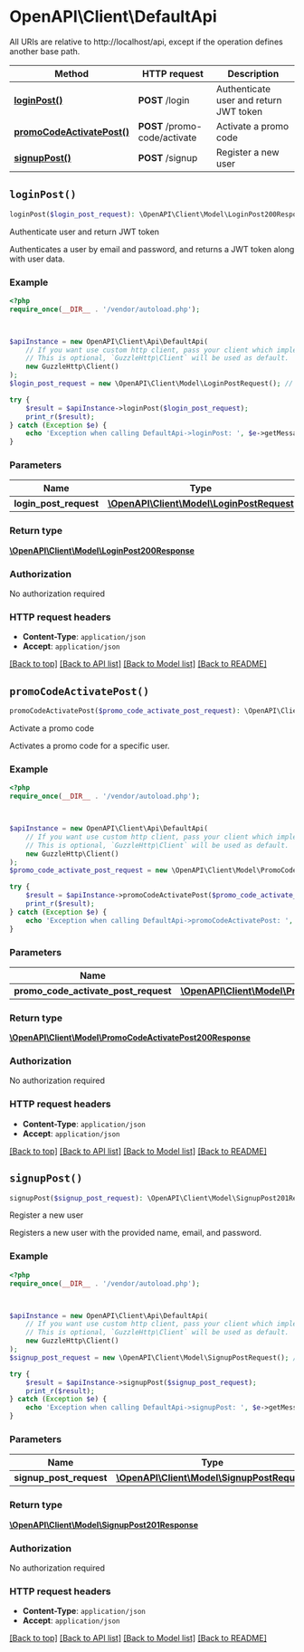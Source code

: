 # OpenAPI\Client\DefaultApi

All URIs are relative to http://localhost/api, except if the operation defines another base path.

| Method | HTTP request | Description |
| ------------- | ------------- | ------------- |
| [**loginPost()**](DefaultApi.md#loginPost) | **POST** /login | Authenticate user and return JWT token |
| [**promoCodeActivatePost()**](DefaultApi.md#promoCodeActivatePost) | **POST** /promo-code/activate | Activate a promo code |
| [**signupPost()**](DefaultApi.md#signupPost) | **POST** /signup | Register a new user |


## `loginPost()`

```php
loginPost($login_post_request): \OpenAPI\Client\Model\LoginPost200Response
```

Authenticate user and return JWT token

Authenticates a user by email and password, and returns a JWT token along with user data.

### Example

```php
<?php
require_once(__DIR__ . '/vendor/autoload.php');



$apiInstance = new OpenAPI\Client\Api\DefaultApi(
    // If you want use custom http client, pass your client which implements `GuzzleHttp\ClientInterface`.
    // This is optional, `GuzzleHttp\Client` will be used as default.
    new GuzzleHttp\Client()
);
$login_post_request = new \OpenAPI\Client\Model\LoginPostRequest(); // \OpenAPI\Client\Model\LoginPostRequest

try {
    $result = $apiInstance->loginPost($login_post_request);
    print_r($result);
} catch (Exception $e) {
    echo 'Exception when calling DefaultApi->loginPost: ', $e->getMessage(), PHP_EOL;
}
```

### Parameters

| Name | Type | Description  | Notes |
| ------------- | ------------- | ------------- | ------------- |
| **login_post_request** | [**\OpenAPI\Client\Model\LoginPostRequest**](../Model/LoginPostRequest.md)|  | |

### Return type

[**\OpenAPI\Client\Model\LoginPost200Response**](../Model/LoginPost200Response.md)

### Authorization

No authorization required

### HTTP request headers

- **Content-Type**: `application/json`
- **Accept**: `application/json`

[[Back to top]](#) [[Back to API list]](../../README.md#endpoints)
[[Back to Model list]](../../README.md#models)
[[Back to README]](../../README.md)

## `promoCodeActivatePost()`

```php
promoCodeActivatePost($promo_code_activate_post_request): \OpenAPI\Client\Model\PromoCodeActivatePost200Response
```

Activate a promo code

Activates a promo code for a specific user.

### Example

```php
<?php
require_once(__DIR__ . '/vendor/autoload.php');



$apiInstance = new OpenAPI\Client\Api\DefaultApi(
    // If you want use custom http client, pass your client which implements `GuzzleHttp\ClientInterface`.
    // This is optional, `GuzzleHttp\Client` will be used as default.
    new GuzzleHttp\Client()
);
$promo_code_activate_post_request = new \OpenAPI\Client\Model\PromoCodeActivatePostRequest(); // \OpenAPI\Client\Model\PromoCodeActivatePostRequest

try {
    $result = $apiInstance->promoCodeActivatePost($promo_code_activate_post_request);
    print_r($result);
} catch (Exception $e) {
    echo 'Exception when calling DefaultApi->promoCodeActivatePost: ', $e->getMessage(), PHP_EOL;
}
```

### Parameters

| Name | Type | Description  | Notes |
| ------------- | ------------- | ------------- | ------------- |
| **promo_code_activate_post_request** | [**\OpenAPI\Client\Model\PromoCodeActivatePostRequest**](../Model/PromoCodeActivatePostRequest.md)|  | |

### Return type

[**\OpenAPI\Client\Model\PromoCodeActivatePost200Response**](../Model/PromoCodeActivatePost200Response.md)

### Authorization

No authorization required

### HTTP request headers

- **Content-Type**: `application/json`
- **Accept**: `application/json`

[[Back to top]](#) [[Back to API list]](../../README.md#endpoints)
[[Back to Model list]](../../README.md#models)
[[Back to README]](../../README.md)

## `signupPost()`

```php
signupPost($signup_post_request): \OpenAPI\Client\Model\SignupPost201Response
```

Register a new user

Registers a new user with the provided name, email, and password.

### Example

```php
<?php
require_once(__DIR__ . '/vendor/autoload.php');



$apiInstance = new OpenAPI\Client\Api\DefaultApi(
    // If you want use custom http client, pass your client which implements `GuzzleHttp\ClientInterface`.
    // This is optional, `GuzzleHttp\Client` will be used as default.
    new GuzzleHttp\Client()
);
$signup_post_request = new \OpenAPI\Client\Model\SignupPostRequest(); // \OpenAPI\Client\Model\SignupPostRequest

try {
    $result = $apiInstance->signupPost($signup_post_request);
    print_r($result);
} catch (Exception $e) {
    echo 'Exception when calling DefaultApi->signupPost: ', $e->getMessage(), PHP_EOL;
}
```

### Parameters

| Name | Type | Description  | Notes |
| ------------- | ------------- | ------------- | ------------- |
| **signup_post_request** | [**\OpenAPI\Client\Model\SignupPostRequest**](../Model/SignupPostRequest.md)|  | |

### Return type

[**\OpenAPI\Client\Model\SignupPost201Response**](../Model/SignupPost201Response.md)

### Authorization

No authorization required

### HTTP request headers

- **Content-Type**: `application/json`
- **Accept**: `application/json`

[[Back to top]](#) [[Back to API list]](../../README.md#endpoints)
[[Back to Model list]](../../README.md#models)
[[Back to README]](../../README.md)
